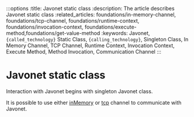 :::options
:title: Javonet static class
:description: The article describes Javonet static class
:related_articles: foundations/in-memory-channel, foundations/tcp-channel, foundations/runtime-context, foundations/invocation-context, foundations/execute-method,foundations/get-value-method
:keywords: Javonet, `{called_technology}` Static Class, `{calling_technology}`, Singleton Class, In Memory Channel, TCP Channel, Runtime Context, Invocation Context, Execute Method, Method Invocation, Communication Channel
:::

# Javonet static class

Interaction with Javonet begins with singleton Javonet class.  
  
It is possible to use either [inMemory](https://www.javonet.com/guides/v2/`{calling_technology}`/`{called_technology}`/foundations/in-memory-channel) or [tcp](https://www.javonet.com/guides/v2/`{calling_technology}`/`{called_technology}`/foundations/tcpchannel) channel to communicate with Javonet.

 